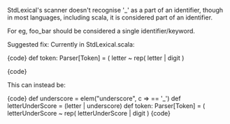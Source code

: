 StdLexical's scanner doesn't recognise '_' as a part of an identifier, though in most languages, including scala, it is considered part of an identifier.

For eg, foo_bar should be considered a single identifier/keyword.

Suggested fix:
Currently in StdLexical.scala:

{code}
def token: Parser[Token] =  ( letter ~ rep( letter | digit )

{code}

This can instead be:

{code}
def underscore = elem("underscore", c => == '_')
def letterUnderScore = (letter | underscore)
def token: Parser[Token] =  ( letterUnderScore ~ rep( letterUnderScore | digit )
{code}

